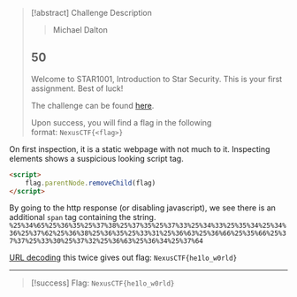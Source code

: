 > [!abstract] Challenge Description
> > Michael Dalton
> ## 50
> Welcome to STAR1001, Introduction to Star Security. This is your first assignment. Best of luck!
> 
> The challenge can be found [here](http://34.129.100.231:5056/).
> 
> Upon success, you will find a flag in the following format: `NexusCTF{<flag>}`

On first inspection, it is a static webpage with not much to it. Inspecting elements shows a suspicious looking script tag.
```html
<script>
	flag.parentNode.removeChild(flag)
</script>
```

By going to the http response (or disabling javascript), we see there is an additional `span` tag containing the string.
`%25%34%65%25%36%35%25%37%38%25%37%35%25%37%33%25%34%33%25%35%34%25%34%36%25%37%62%25%36%38%25%36%35%25%33%31%25%36%63%25%36%66%25%35%66%25%37%37%25%33%30%25%37%32%25%36%63%25%36%34%25%37%64`

[URL decoding](https://gchq.github.io/CyberChef/#recipe=URL_Decode(true)URL_Decode(true)&input=JTI1JTM0JTY1JTI1JTM2JTM1JTI1JTM3JTM4JTI1JTM3JTM1JTI1JTM3JTMzJTI1JTM0JTMzJTI1JTM1JTM0JTI1JTM0JTM2JTI1JTM3JTYyJTI1JTM2JTM4JTI1JTM2JTM1JTI1JTMzJTMxJTI1JTM2JTYzJTI1JTM2JTY2JTI1JTM1JTY2JTI1JTM3JTM3JTI1JTMzJTMwJTI1JTM3JTMyJTI1JTM2JTYzJTI1JTM2JTM0JTI1JTM3JTY0) this twice gives out flag: `NexusCTF{he1lo_w0rld}`



---
> [!success] Flag: `NexusCTF{he1lo_w0rld}`
